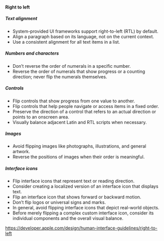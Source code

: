 #### Right to left

##### Text alignment
- System-provided UI frameworks support right-to-left (RTL) by default.
- Align a paragraph based on its language, not on the current context.
- Use a consistent alignment for all text items in a list.

##### Numbers and characters
- Don’t reverse the order of numerals in a specific number.
- Reverse the order of numerals that show progress or a counting direction; never flip the numerals themselves.

##### Controls
- Flip controls that show progress from one value to another.
- Flip controls that help people navigate or access items in a fixed order.
- Preserve the direction of a control that refers to an actual direction or points to an onscreen area.
- Visually balance adjacent Latin and RTL scripts when necessary.

##### Images
- Avoid flipping images like photographs, illustrations, and general artwork.
- Reverse the positions of images when their order is meaningful.

##### Interface icons
- Flip interface icons that represent text or reading direction.
- Consider creating a localized version of an interface icon that displays text.
- Flip an interface icon that shows forward or backward motion.
- Don’t flip logos or universal signs and marks.
- In general, avoid flipping interface icons that depict real-world objects.
- Before merely flipping a complex custom interface icon, consider its individual components and the overall visual balance.

https://developer.apple.com/design/human-interface-guidelines/right-to-left
